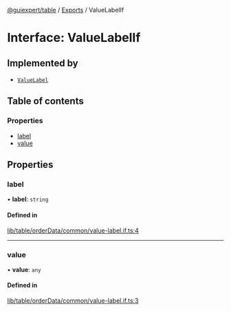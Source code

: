 [@guiexpert/table](../README.md) / [Exports](../modules.md) / ValueLabelIf

# Interface: ValueLabelIf

## Implemented by

- [`ValueLabel`](../classes/ValueLabel.md)

## Table of contents

### Properties

- [label](ValueLabelIf.md#label)
- [value](ValueLabelIf.md#value)

## Properties

### label

• **label**: `string`

#### Defined in

[lib/table/orderData/common/value-label.if.ts:4](https://github.com/guiexperttable/ge-table/blob/65d38fc/libs/table/src/lib/table/orderData/common/value-label.if.ts#L4)

___

### value

• **value**: `any`

#### Defined in

[lib/table/orderData/common/value-label.if.ts:3](https://github.com/guiexperttable/ge-table/blob/65d38fc/libs/table/src/lib/table/orderData/common/value-label.if.ts#L3)
